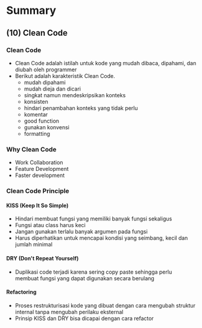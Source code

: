 # Summary

## (10) Clean Code

### Clean Code 
- Clean Code adalah istilah untuk kode yang mudah dibaca, dipahami, dan diubah oleh programmer
- Berikut adalah karakteristik Clean Code.
    - mudah dipahami
    - mudah dieja dan dicari
    - singkat namun mendeskripsikan konteks
    - konsisten 
    - hindari penambahan konteks yang tidak perlu
    - komentar
    - good function
    - gunakan konvensi
    - formatting

### Why Clean Code 
- Work Collaboration
- Feature Development
- Faster development

### Clean Code Principle

#### KISS (Keep It So Simple)
- Hindari membuat fungsi yang memiliki banyak fungsi sekaligus
- Fungsi atau class harus keci
- Jangan gunakan terlalu banyak argumen pada fungsi
- Harus diperhatikan untuk mencapai kondisi yang seimbang, kecil dan jumlah minimal

#### DRY (Don't Repeat Yourself)
- Duplikasi code terjadi karena sering copy paste sehingga perlu membuat fungsi yang dapat digunakan secara berulang

#### Refactoring
- Proses restrukturisasi kode yang dibuat dengan cara mengubah struktur internal tanpa mengubah perilaku eksternal
- Prinsip KISS dan DRY bisa dicapai dengan cara refactor
